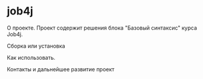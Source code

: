 # job4j
О проекте. 
Проект содержит решения блока "Базовый синтаксис" курса Job4j.

Сборка или установка

Как использовать.

Контакты и дальнейшее развитие проект